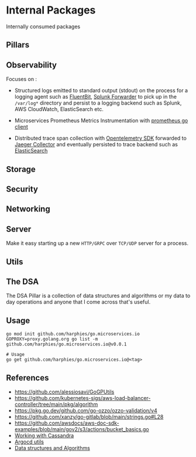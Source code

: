 # Internal Packages

Internally consumed packages

## Pillars

## Observability

Focuses on :

* Structured logs emitted to standard output (stdout) on the process for a logging agent such as [FluentBit](https://docs.fluentbit.io/manual/pipeline/inputs), [Splunk Forwarder](https://docs.splunk.com/Documentation/AddOns/released/Kubernetes/Install) to pick up in the `/var/log*` directory and persist to a logging backend such as Splunk, AWS CloudWatch, ElasticSearch etc.

* Microservices Prometheus Metrics Instrumentation with [prometheus go client](https://github.com/prometheus/client_golang)

* Distributed trace span collection with [Opentelemetry SDK](https://github.com/open-telemetry/opentelemetry-go) forwarded to [Jaeger Collector](https://www.jaegertracing.io/docs/1.49/getting-started/#instrumentation) and eventually persisted to trace backend such as [ElasticSearch](https://www.jaegertracing.io/docs/1.49/faq/#what-is-the-recommended-storage-backend)

## Storage 


## Security

## Networking


## Server 

Make it easy starting up a new `HTTP/GRPC` over `TCP/UDP` server for a process.


## Utils

## The DSA 

The DSA Pillar is a collection of data structures and algorithms or my data to day operations and anyone that I come across that's useful.

## Usage

```shell
go mod init github.com/harphies/go.microservices.io
GOPROXY=proxy.golang.org go list -m github.com/harphies/go.microservices.io@v0.0.1

# Usage
go get github.com/harphies/go.microservices.io@<tag> 
```

## References

- https://github.com/alessiosavi/GoGPUtils
- https://github.com/kubernetes-sigs/aws-load-balancer-controller/tree/main/pkg/algorithm
- https://pkg.go.dev/github.com/go-ozzo/ozzo-validation/v4
- https://github.com/xanzy/go-gitlab/blob/main/strings.go#L28
- https://github.com/awsdocs/aws-doc-sdk-examples/blob/main/gov2/s3/actions/bucket_basics.go
- [Working with Cassandra](https://medium.com/@timothy-urista/an-easy-guide-to-implementing-pagination-in-cassandra-using-go-e7d13cfc804a)
- [Argocd utils](https://github.com/argoproj/argo-cd/tree/d5955508da5e1c1d26a2526d826bafe4f697b162/util)
- [Data structures and Algorithms](https://github.com/emirpasic/gods/)